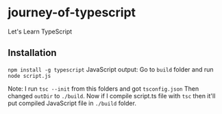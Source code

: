 # journey-of-typescript
Let's Learn TypeScript


## Installation

`npm install -g typescript`
JavaScript output: Go to `build` folder and run `node script.js`

Note: I run `tsc --init` from this folders and got `tsconfig.json`
Then changed `outDir` to `./build`. Now if I compile script.ts file with `tsc` then it'll put compiled JavaScript file in `./build` folder.
